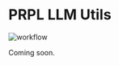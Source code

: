 # PRPL LLM Utils

![workflow](https://github.com/Princeton-Robot-Planning-and-Learning/prpl-llm-utils/actions/workflows/ci.yml/badge.svg)

Coming soon.
